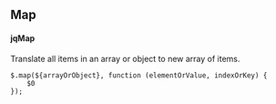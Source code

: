 ## Map
#### jqMap
Translate all items in an array or object to new array of items.
```
$.map(${arrayOrObject}, function (elementOrValue, indexOrKey) {
	$0
});
```
